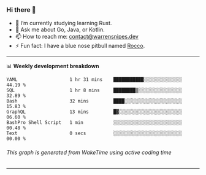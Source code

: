 ### Hi there 👋

- 🌱 I’m currently studying learning Rust.
- 💬 Ask me about Go, Java, or Kotlin.
- 📫 How to reach me: contact@warrensnipes.dev
- ⚡ Fun fact: I have a blue nose pitbull named [Rocco](https://i.imgur.com/iLsSCKu.jpg).

-------

📊 **Weekly development breakdown**
<!--START_SECTION:waka-->

```text
YAML                   1 hr 31 mins    ███████████░░░░░░░░░░░░░░   44.19 %
SQL                    1 hr 8 mins     ████████▒░░░░░░░░░░░░░░░░   32.89 %
Bash                   32 mins         ████░░░░░░░░░░░░░░░░░░░░░   15.83 %
GraphQL                13 mins         █▓░░░░░░░░░░░░░░░░░░░░░░░   06.60 %
BashPro Shell Script   1 min           ░░░░░░░░░░░░░░░░░░░░░░░░░   00.48 %
Text                   0 secs          ░░░░░░░░░░░░░░░░░░░░░░░░░   00.00 %
```

<!--END_SECTION:waka-->
###### *This graph is generated from WakeTime using active coding time*
-------
